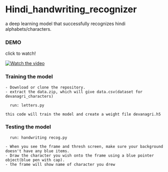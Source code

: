# Hindi_handwriting_recognizer
a deep learning model that successfully recognizes hindi alphabets/characters.

### DEMO
click to watch!

 [![Watch the video](https://img.youtube.com/v/nTnPcnt5haw/default.jpg)](https://youtu.be/nTnPcnt5haw)

### Training the model
```
- Download or clone the repository.
- extract the data.zip, which will give data.csv(dataset for devanagri_characters)
  
  run: letters.py
  
this code will train the model and create a weight file devanagri.h5
```

### Testing the model
```
  run: handwriting recog.py
  
- When you see the frame and thresh screen, make sure your background doesn't have any blue items.
- Draw the character you wish onto the frame using a blue pointer object(blue pen with cap).
- the frame will show name of character you drew
```
